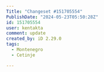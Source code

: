 ```yaml
---
Title: "Changeset #151705554"
PublishDate: "2024-05-23T05:50:28Z"
id: 151705554
user: kentakta
comment: update
created_by: iD 2.29.0
tags:
  - Montenegro
  - Cetinje

---
```

